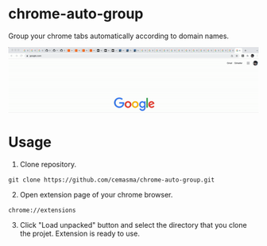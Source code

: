 # chrome-auto-group

Group your chrome tabs automatically according to domain names.


![chrome auto group demonstration](demonstration.gif)

# Usage

1. Clone repository.
```
git clone https://github.com/cemasma/chrome-auto-group.git
```

2. Open extension page of your chrome browser.
```
chrome://extensions
```

3. Click "Load unpacked" button and select the directory that you clone the projet. Extension is ready to use.